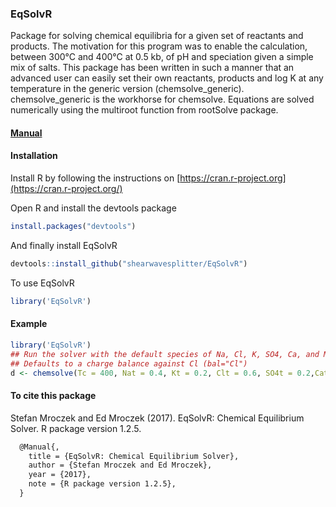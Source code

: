 ### EqSolvR
 Package for solving chemical equilibria for a given set of reactants and products. The motivation for this program was to enable the calculation, between 300°C and 400°C at 0.5 kb, of pH and speciation given a simple mix of salts. This package has been written in such a manner that an advanced user can easily set their own reactants, products and log K at any temperature in the generic version (chemsolve_generic). chemsolve_generic is the workhorse for chemsolve. Equations are solved numerically using the multiroot function from rootSolve package.

#### [Manual](https://github.com/shearwavesplitter/EqSolvR/blob/master/EqSolvR.pdf)

#### Installation

Install R by following the instructions on [https://cran.r-project.org](https://cran.r-project.org/) 

Open R and install the devtools package

```r
install.packages("devtools")
```

And finally install EqSolvR

```r
devtools::install_github("shearwavesplitter/EqSolvR")
```

To use EqSolvR

```r
library('EqSolvR')
```

#### Example
```r
library('EqSolvR')
## Run the solver with the default species of Na, Cl, K, SO4, Ca, and Mg 
## Defaults to a charge balance against Cl (bal="Cl")
d <- chemsolve(Tc = 400, Nat = 0.4, Kt = 0.2, Clt = 0.6, SO4t = 0.2,Cat = 0.1, Mgt = 0.1, start = c(1e-06, 1e-05, 0.3, 0.1, 0.3,0.01, 0.001, 0.02), maxitr = 100, exprod = NULL, exconstit = NULL,exnumz = NULL, excharges = NULL, exa = NULL, exK = NULL, bal = "Cl")

```
#### To cite this package
Stefan Mroczek and Ed Mroczek (2017). EqSolvR: Chemical Equilibrium Solver. R package version 1.2.5.

```latex
  @Manual{,
    title = {EqSolvR: Chemical Equilibrium Solver},
    author = {Stefan Mroczek and Ed Mroczek},
    year = {2017},
    note = {R package version 1.2.5},
  }
```
